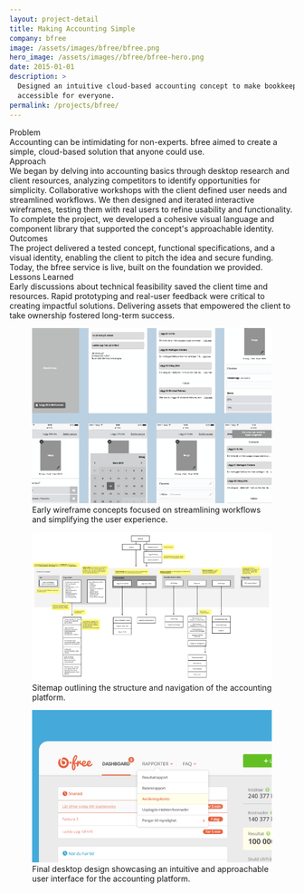 ```yaml
---
layout: project-detail
title: Making Accounting Simple
company: bfree
image: /assets/images/bfree/bfree.png
hero_image: /assets/images//bfree/bfree-hero.png
date: 2015-01-01
description: >
  Designed an intuitive cloud-based accounting concept to make bookkeeping
  accessible for everyone.
permalink: /projects/bfree/
---
```


<div class="project-grid">
  <div class="grid-headline">Problem</div>
  <div class="grid-content">
    Accounting can be intimidating for non-experts. bfree aimed to create a simple, cloud-based solution that anyone could use.
  </div>
  
  <div class="grid-headline">Approach</div>
  <div class="grid-content">
    We began by delving into accounting basics through desktop research and client resources, analyzing competitors to identify opportunities for simplicity. Collaborative workshops with the client defined user needs and streamlined workflows. We then designed and iterated interactive wireframes, testing them with real users to refine usability and functionality. To complete the project, we developed a cohesive visual language and component library that supported the concept's approachable identity.
  </div>

  <div class="grid-headline">Outcomes</div>
  <div class="grid-content">
    The project delivered a tested concept, functional specifications, and a visual identity, enabling the client to pitch the idea and secure funding. Today, the bfree service is live, built on the foundation we provided.
  </div>

  <div class="grid-headline">Lessons Learned</div>
  <div class="grid-content">
    Early discussions about technical feasibility saved the client time and resources. Rapid prototyping and real-user feedback were critical to creating impactful solutions. Delivering assets that empowered the client to take ownership fostered long-term success.
  </div>
</div>
<figure class="project-image">
  <img src="/assets/images/bfree/wireframes.png" alt="Wireframe sketches showing simplified layouts and workflows for a cloud-based accounting solution.">
  <figcaption>Early wireframe concepts focused on streamlining workflows and simplifying the user experience.</figcaption>
</figure>
<figure class="project-image">
  <img src="/assets/images/bfree/sitemap.png" alt="Sitemap diagram showing the hierarchical structure and user navigation paths for the cloud-based accounting platform.">
  <figcaption>Sitemap outlining the structure and navigation of the accounting platform.</figcaption>
</figure>
<figure class="project-image">
  <img src="/assets/images/bfree/desktop.png" alt="Screenshot of the final desktop design for the cloud-based accounting platform, featuring a clean and user-friendly interface.">
  <figcaption>Final desktop design showcasing an intuitive and approachable user interface for the accounting platform.</figcaption>
</figure>